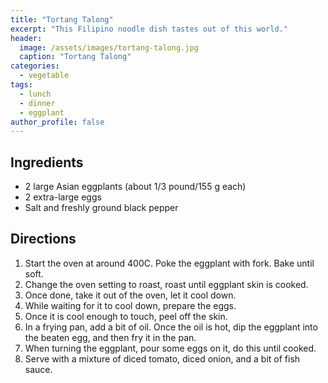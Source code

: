 ```yaml
---
title: "Tortang Talong"
excerpt: "This Filipino noodle dish tastes out of this world."
header:
  image: /assets/images/tortang-talong.jpg
  caption: "Tortang Talong"
categories:
  - vegetable
tags:
  - lunch
  - dinner
  - eggplant
author_profile: false
---
```


## Ingredients

* 2 large Asian eggplants (about 1/3 pound/155 g each)
* 2 extra-large eggs
* Salt and freshly ground black pepper

## Directions

1. Start the oven at around 400C. Poke the eggplant with fork. Bake until soft.
2. Change the oven setting to roast, roast until eggplant skin is cooked.
3. Once done, take it out of the oven, let it cool down.
4. While waiting for it to cool down, prepare the eggs.
5. Once it is cool enough to touch, peel off the skin.
6. In a frying pan, add a bit of oil.  Once the oil is hot, dip the eggplant into the beaten egg, and then fry it in the pan.
7. When turning the eggplant, pour some eggs on it, do this until cooked.
8. Serve with a mixture of diced tomato, diced onion, and a bit of fish sauce.

